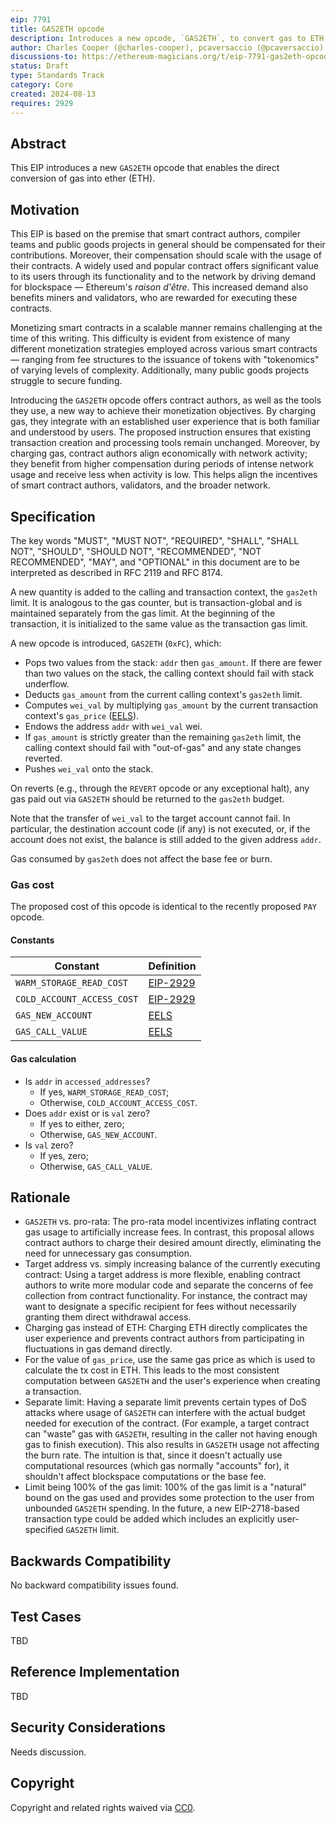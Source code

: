 ```yaml
---
eip: 7791
title: GAS2ETH opcode
description: Introduces a new opcode, `GAS2ETH`, to convert gas to ETH
author: Charles Cooper (@charles-cooper), pcaversaccio (@pcaversaccio)
discussions-to: https://ethereum-magicians.org/t/eip-7791-gas2eth-opcode/21418
status: Draft
type: Standards Track
category: Core
created: 2024-08-13
requires: 2929
---
```


## Abstract

This EIP introduces a new `GAS2ETH` opcode that enables the direct conversion of gas into ether (ETH).

## Motivation

This EIP is based on the premise that smart contract authors, compiler teams and public goods projects in general should be compensated for their contributions.
Moreover, their compensation should scale with the usage of their contracts.
A widely used and popular contract offers significant value to its users through its functionality and to the network by driving demand for blockspace — Ethereum's _raison d'être_.
This increased demand also benefits miners and validators, who are rewarded for executing these contracts.

Monetizing smart contracts in a scalable manner remains challenging at the time of this writing.
This difficulty is evident from existence of many different monetization strategies employed across various smart contracts — ranging from fee structures to the issuance of tokens with "tokenomics" of varying levels of complexity.
Additionally, many public goods projects struggle to secure funding.

Introducing the `GAS2ETH` opcode offers contract authors, as well as the tools they use, a new way to achieve their monetization objectives.
By charging gas, they integrate with an established user experience that is both familiar and understood by users.
The proposed instruction ensures that existing transaction creation and processing tools remain unchanged.
Moreover, by charging gas, contract authors align economically with network activity; they benefit from higher compensation during periods of intense network usage and receive less when activity is low.
This helps align the incentives of smart contract authors, validators, and the broader network.

## Specification

The key words "MUST", "MUST NOT", "REQUIRED", "SHALL", "SHALL NOT", "SHOULD", "SHOULD NOT", "RECOMMENDED", "NOT RECOMMENDED", "MAY", and "OPTIONAL" in this document are to be interpreted as described in RFC 2119 and RFC 8174.

A new quantity is added to the calling and transaction context, the `gas2eth` limit. It is analogous to the gas counter, but is transaction-global and is maintained separately from the gas limit. At the beginning of the transaction, it is initialized to the same value as the transaction gas limit.

A new opcode is introduced, `GAS2ETH` (`0xFC`), which:

- Pops two values from the stack: `addr` then `gas_amount`. If there are fewer than two values on the stack, the calling context should fail with stack underflow.
- Deducts `gas_amount` from the current calling context's `gas2eth` limit.
- Computes `wei_val` by multiplying `gas_amount` by the current transaction context's `gas_price` ([EELS][gasprice]).
- Endows the address `addr` with `wei_val` wei.
- If `gas_amount` is strictly greater than the remaining `gas2eth` limit, the calling context should fail with "out-of-gas" and any state changes reverted.
- Pushes `wei_val` onto the stack.

On reverts (e.g., through the `REVERT` opcode or any exceptional halt), any gas paid out via `GAS2ETH` should be returned to the `gas2eth` budget.

[gasprice]: https://github.com/ethereum/execution-specs/blob/98d6ddaaa709a2b7d0cd642f4cfcdadc8c0808e1/src/ethereum/cancun/vm/instructions/environment.py#L325

Note that the transfer of `wei_val` to the target account cannot fail. In particular, the destination account code (if any) is not executed, or, if the account does not exist, the balance is still added to the given address `addr`.

Gas consumed by `gas2eth` does not affect the base fee or burn.

### Gas cost

The proposed cost of this opcode is identical to the recently proposed `PAY` opcode.

#### Constants

| Constant                   | Definition                |
| -------------------------- | ------------------------- |
| `WARM_STORAGE_READ_COST`   | [EIP-2929](./eip-2929.md) |
| `COLD_ACCOUNT_ACCESS_COST` | [EIP-2929](./eip-2929.md) |
| `GAS_NEW_ACCOUNT`          | [EELS][gna]               |
| `GAS_CALL_VALUE`           | [EELS][gcv]               |

[gna]: https://github.com/ethereum/execution-specs/blob/4d953035fb0cceda7cf21d71b2ab7a9a6f4632f0/src/ethereum/frontier/vm/gas.py#L52
[gcv]: https://github.com/ethereum/execution-specs/blob/4d953035fb0cceda7cf21d71b2ab7a9a6f4632f0/src/ethereum/frontier/vm/gas.py#L53

#### Gas calculation

- Is `addr` in `accessed_addresses`?
    - If yes, `WARM_STORAGE_READ_COST`;
    - Otherwise, `COLD_ACCOUNT_ACCESS_COST`.
- Does `addr` exist or is `val` zero?
    - If yes to either, zero;
    - Otherwise, `GAS_NEW_ACCOUNT`.
- Is `val` zero?
    - If yes, zero;
    - Otherwise, `GAS_CALL_VALUE`.

## Rationale

- `GAS2ETH` vs. pro-rata: The pro-rata model incentivizes inflating contract gas usage to artificially increase fees. In contrast, this proposal allows contract authors to charge their desired amount directly, eliminating the need for unnecessary gas consumption.
- Target address vs. simply increasing balance of the currently executing contract: Using a target address is more flexible, enabling contract authors to write more modular code and separate the concerns of fee collection from contract functionality. For instance, the contract may want to designate a specific recipient for fees without necessarily granting them direct withdrawal access.
- Charging gas instead of ETH: Charging ETH directly complicates the user experience and prevents contract authors from participating in fluctuations in gas demand directly.
- For the value of `gas_price`, use the same gas price as which is used to calculate the tx cost in ETH. This leads to the most consistent computation between `GAS2ETH` and the user's experience when creating a transaction.
- Separate limit: Having a separate limit prevents certain types of DoS attacks where usage of `GAS2ETH` can interfere with the actual budget needed for execution of the contract. (For example, a target contract can "waste" gas with `GAS2ETH`, resulting in the caller not having enough gas to finish execution). This also results in `GAS2ETH` usage not affecting the burn rate. The intuition is that, since it doesn't actually use computational resources (which gas normally "accounts" for), it shouldn't affect blockspace computations or the base fee.
- Limit being 100% of the gas limit: 100% of the gas limit is a "natural" bound on the gas used and provides some protection to the user from unbounded `GAS2ETH` spending. In the future, a new EIP-2718-based transaction type could be added which includes an explicitly user-specified `GAS2ETH` limit.

## Backwards Compatibility

No backward compatibility issues found.

## Test Cases

TBD

## Reference Implementation

TBD

## Security Considerations

Needs discussion.

## Copyright

Copyright and related rights waived via [CC0](../LICENSE.md).
